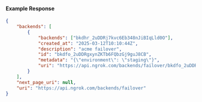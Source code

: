 <!-- Code generated for API Clients. DO NOT EDIT. -->

#### Example Response

```json
{
	"backends": [
		{
			"backends": ["bkdhr_2uDDRj7kvc6Eb348nJiBIqLld0O"],
			"created_at": "2025-03-12T10:10:44Z",
			"description": "acme failover",
			"id": "bkdfo_2uDDRgxynZKTb6FQbzGj9guJ8CB",
			"metadata": "{\"environment\": \"staging\"}",
			"uri": "https://api.ngrok.com/backends/failover/bkdfo_2uDDRgxynZKTb6FQbzGj9guJ8CB"
		}
	],
	"next_page_uri": null,
	"uri": "https://api.ngrok.com/backends/failover"
}
```
